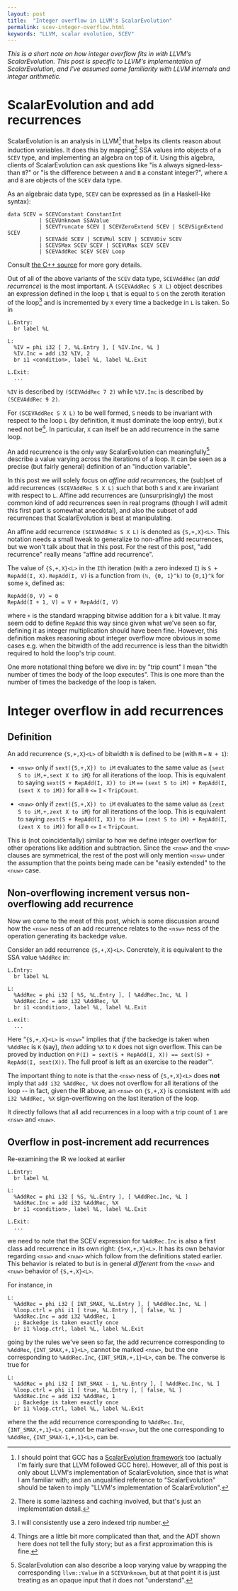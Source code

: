 ```yaml
---
layout: post
title:  "Integer overflow in LLVM's ScalarEvolution"
permalink: scev-integer-overflow.html
keywords: "LLVM, scalar evolution, SCEV"
---
```


*This is a short note on how integer overflow fits in with LLVM's
ScalarEvolution.  This post is specific to LLVM's implementation of
ScalarEvolution, and I've assumed some familiarity with LLVM internals
and integer arithmetic.*

# ScalarEvolution and add recurrences

ScalarEvolution is an analysis in LLVM[^scevextra] that helps its
clients reason about induction variables.  It does this by
mapping[^lazy] SSA values into objects of a `SCEV` type, and
implementing an algebra on top of it.  Using this algebra, clients of
ScalarEvolution can ask questions like "is `A` always signed-less-than
`B`?" or "is the difference between `A` and `B` a constant integer?",
where `A` and `B` are objects of the `SCEV` data type.

[^scevextra]: I should point that GCC has a [ScalarEvolution
    framework](https://github.com/gcc-mirror/gcc/blob/master/gcc/tree-scalar-evolution.c)
    too (actually I'm fairly sure that LLVM followed GCC here).
    However, all of this post is only about LLVM's implementation of
    ScalarEvolution, since that is what I am familiar with; and an
    unqualified reference to "ScalarEvolution" should be taken to
    imply "LLVM's implementation of ScalarEvolution".

[^lazy]: There is some laziness and caching involved, but that's just
    an implementation detail.

As an algebraic data type, `SCEV` can be expressed as (in a
Haskell-like syntax):

    data SCEV = SCEVConstant ConstantInt
              | SCEVUnknown SSAValue
              | SCEVTruncate SCEV | SCEVZeroExtend SCEV | SCEVSignExtend SCEV
              | SCEVAdd SCEV | SCEVMul SCEV | SCEVUDiv SCEV
              | SCEVSMax SCEV SCEV | SCEVUMax SCEV SCEV
              | SCEVAddRec SCEV SCEV Loop

Consult [the C++
source](https://github.com/llvm-mirror/llvm/blob/master/include/llvm/Analysis/ScalarEvolutionExpressions.h)
for more gory details.

Out of all of the above variants of the `SCEV` data type, `SCEVAddRec`
(an *add recurrence*) is the most important.  A `(SCEVAddRec S X L)`
object describes an expression defined in the loop `L` that is equal
to `S` on the zeroth iteration of the loop[^zeroidx] and is
incremented by `X` every time a backedge in `L` is taken.  So in

    L.Entry:
      br label %L
    
    L:
      %IV = phi i32 [ 7, %L.Entry ], [ %IV.Inc, %L ]
      %IV.Inc = add i32 %IV, 2
      br i1 <condition>, label %L, label %L.Exit
    
    L.Exit:
      ...

`%IV` is described by `(SCEVAddRec 7 2)` while `%IV.Inc` is described
by `(SCEVAddRec 9 2)`.

For `(SCEVAddRec S X L)` to be well formed, `S` needs to be invariant
with respect to the loop `L` (by definition, it must dominate the loop
entry), but `X` need not be[^fullstory].  In particular, `X` can
itself be an add recurrence in the same loop.

[^zeroidx]: I will consistently use a zero indexed trip number.

[^fullstory]: Things are a little bit more complicated than that, and
    the ADT shown here does not tell the fully story; but as a first
    approximation this is fine.

An add recurrence is the only way ScalarEvolution can
meaningfully[^meaningfully] describe a value varying across the
iterations of a loop.  It can be seen as a precise (but fairly
general) definition of an "induction variable".

[^meaningfully]: ScalarEvolution can also describe a loop varying
    value by wrapping the corresponding `llvm::Value` in a
    `SCEVUnknown`, but at that point it is just treating as an opaque
    input that it does not "understand".

In this post we will solely focus on *affine add recurrences*, the
(sub)set of add recurrences `(SCEVAddRec S X L)` such that both `S`
and `X` are invariant with respect to `L`.  Affine add recurrences are
(unsurprisingly) the most common kind of add recurrences seen in real
programs (though I will admit this first part is somewhat anecdotal),
and also the subset of add recurrences that ScalarEvolution is best at
manipulating.

An affine add recurrence `(SCEVAddRec S X L)` is denoted as
`{S,+,X}<L>`.  This notation needs a small tweak to generalize to
non-affine add recurrences, but we won't talk about that in this post.
For the rest of this post, "add recurrence" really means "affine add
recurrence".

The value of `{S,+,X}<L>` in the `I`th iteration (with a zero indexed
`I`) is `S + RepAdd(I, X)`.  `RepAdd(I, V)` is a function from `(ℕ,
{0, 1}^k)` to `{0,1}^k` for some `k`, defined as:

    RepAdd(0, V) = 0
    RepAdd(I + 1, V) = V + RepAdd(I, V)

where `+` is the standard wrapping bitwise addition for a `k` bit
value.  It may seem odd to define `RepAdd` this way since given what
we've seen so far, defining it as integer multiplication should have
been fine.  However, this definition makes reasoning about integer
overflow more obvious in some cases e.g. when the bitwidth of the add
recurrence is less than the bitwidth required to hold the loop's trip
count.

One more notational thing before we dive in: by "trip count" I mean
"the number of times the body of the loop executes".  This is one more
than the number of times the backedge of the loop is taken.

# Integer overflow in add recurrences

## Definition

An add recurrence `{S,+,X}<L>` of bitwidth `N` is defined to be (with
`M` `=` `N + 1`):

 - `<nsw>` only if `sext({S,+,X}) to iM` evaluates to the same value
   as `{sext S to iM,+,sext X to iM}` for all iterations of the loop.
   This is equivalent to saying `sext(S + RepAdd(I, X)) to iM` `==`
   `(sext S to iM) + RepAdd(I, (sext X to iM))` for all `0` `<=` `I`
   `<` `TripCount`.

 - `<nuw>` only if `zext({S,+,X}) to iM` evaluates to the same value
   as `{zext S to iM,+,zext X to iM}` for all iterations of the loop.
   This is equivalent to saying `zext(S + RepAdd(I, X)) to iM` `==`
   `(zext S to iM) + RepAdd(I, (zext X to iM))` for all `0` `<=` `I`
   `<` `TripCount`.

This is (not coincidentally) similar to how we define integer overflow
for other operations like addition and subtraction.  Since the `<nsw>`
and the `<nuw>` clauses are symmetrical, the rest of the post will
only mention `<nsw>` under the assumption that the points being made
can be "easily extended" to the `<nuw>` case.

## Non-overflowing increment versus non-overflowing add recurrence

Now we come to the meat of this post, which is some discussion around
how the `<nsw>` ness of an add recurrence relates to the `<nsw>` ness
of the operation generating its backedge value.

Consider an add recurrence `{S,+,X}<L>`.  Concretely, it is equivalent
to the SSA value `%AddRec` in:

    L.Entry:
      br label %L
    
    L:
      %AddRec = phi i32 [ %S, %L.Entry ], [ %AddRec.Inc, %L ]
      %AddRec.Inc = add i32 %AddRec, %X
      br i1 <condition>, label %L, label %L.Exit
    
    L.exit:
      ...

Here “`{S,+,X}<L>` is `<nsw>`" implies that _if_ the backedge is
taken when `%AddRec` is `K` (say), _then_ adding `%X` to `K` does not
sign overflow.  This can be proved by induction on `P(I) = sext(S +
RepAdd(I, X)) == sext(S) + RepAdd(I, sext(X))`.  The full proof is
left as an exercise to the reader™.

The important thing to note is that the `<nsw>` ness of `{S,+,X}<L>`
does **not** imply that `add i32 %AddRec, %X` does not overflow for
all iterations of the loop -- in fact, given the IR above, an `<nsw>`
on `{S,+,X}` is consistent with `add i32 %AddRec, %X` sign-overflowing
on the last iteration of the loop.

[^analysis]: By "does not prevent" I mean "is congruent with".  SCEV
    is an analysis and as such does not "cause" things to be true or
    false in the IR.

It directly follows that all add recurrences in a loop with a trip
count of `1` are `<nsw>` and `<nuw>`.

## Overflow in post-increment add recurrences

Re-examining the IR we looked at earlier

    L.Entry:
      br label %L
    
    L:
      %AddRec = phi i32 [ %S, %L.Entry ], [ %AddRec.Inc, %L ]
      %AddRec.Inc = add i32 %AddRec, %X
      br i1 <condition>, label %L, label %L.Exit
    
    L.Exit:
      ...

we need to note that the SCEV expression for `%AddRec.Inc` is also a
first class add recurrence in its own right: `{S+X,+,X}<L>`.  It has
its own behavior regarding `<nsw>` and `<nuw>` which follow from the
definitions stated earlier.  This behavior is related to but is in
general *different* from the `<nsw>` and `<nuw>` behavior of
`{S,+,X}<L>`.

For instance, in

    L:
      %AddRec = phi i32 [ INT_SMAX, %L.Entry ], [ %AddRec.Inc, %L ]
      %loop.ctrl = phi i1 [ true, %L.Entry ], [ false, %L ]
      %AddRec.Inc = add i32 %AddRec, 1
      ;; Backedge is taken exactly once
      br i1 %loop.ctrl, label %L, label %L.Exit

going by the rules we've seen so far, the add recurrence corresponding
to `%AddRec`, `{INT_SMAX,+,1}<L>`, cannot be marked `<nsw>`, but the
one corresponding to `%AddRec.Inc`, `{INT_SMIN,+,1}<L>`, can be.  The
converse is true for

    L:
      %AddRec = phi i32 [ INT_SMAX - 1, %L.Entry ], [ %AddRec.Inc, %L ]
      %loop.ctrl = phi i1 [ true, %L.Entry ], [ false, %L ]
      %AddRec.Inc = add i32 %AddRec, 1
      ;; Backedge is taken exactly once
      br i1 %loop.ctrl, label %L, label %L.Exit

where the the add recurrence corresponding to `%AddRec.Inc`,
`{INT_SMAX,+,1}<L>`, cannot be marked `<nsw>`, but the one
corresponding to `%AddRec`, `{INT_SMAX-1,+,1}<L>`, can be.

